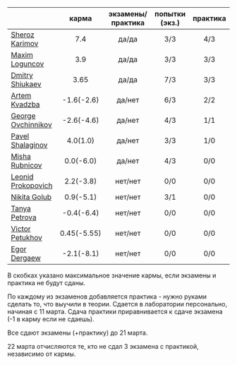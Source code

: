 |                                                            | карма | экзамены/практика |  попытки (экз.) | практика |
|------------------------------------------------------------|:------------:|:------------:|:-------:|:----:|
| [Sheroz Karimov](https://github.com/SherozKarimov)         |  7.4         |   да/да      |    3/3  | 4/3  |
| [Maxim Loguncov](https://github.com/MaximLoguncov)         |  3.9         |   да/да      |    3/3  | 3/3  |
| [Dmitry Shiukaev](https://github.com/DmitryShiukaev)       |  3.65        |   да/да      |    7/3  | 3/3  |
| [Artem Kvadzba](https://github.com/ArtemKvadzba)           |  -1.6(-2.6)  |   да/нет     |    6/3  | 2/2  |
| [George Ovchinnikov](https://github.com/GeorgeOvchinnikov) |  -2.6(-4.6)  |   да/нет     |    4/3  | 1/1  |
| [Pavel Shalaginov](https://github.com/PavelShalaginov)     |  4.0(1.0)    |   да/нет     |    3/3  | 1/0  |
| [Misha Rubnicov](https://github.com/MishaRubnicov)         |  0.0(-6.0)   |   да/нет     |    4/3  | 0/0  |
| [Leonid Prokopovich](https://github.com/leonidprokopovich) |  2.2(-3.8)   |   нет/нет    |    0/0  | 0/0  |
| [Nikita Golub](https://github.com/NikitaGolub)             |  0.9(-5.1)   |   нет/нет    |    3/1  | 0/0  |
| [Tanya Petrova](https://github.com/TanyaPetrova)           |  -0.4(-6.4)  |   нет/нет    |    0/0  | 0/0  |
| [Victor Petukhov](https://github.com/VictorPetukhov)       |  0.45(-5.55) |   нет/нет    |    0/0  | 0/0  |
| [Egor Dergaew](https://github.com/EgorDergaew)             |  -2.1(-8.1)  |   нет/нет    |    0/0  | 0/0  |



В скобках указано максимальное значение кармы, если экзамены и практика не будут сданы.




По каждому из экзаменов добавляется практика - нужно руками сделать то, что выучили в теории. Сдается в лаборатории персонально, начиная с 11 марта. Сдача практики приравнивается к сдаче экзамена (-1 в карму если не сдаешь).


Все сдают экзамены (+практику) до 21 марта.


22 марта отчисляются те, кто не сдал 3 экзамена с практикой, независимо от кармы.
